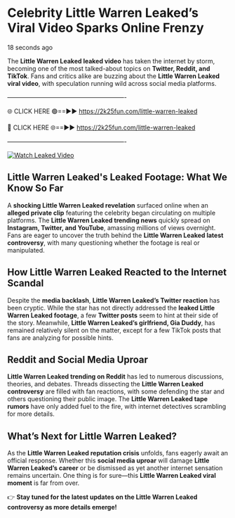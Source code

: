 # Celebrity Little Warren Leaked’s Viral Video Sparks Online Frenzy

18 seconds ago

The **Little Warren Leaked leaked video** has taken the internet by storm, becoming one of the most talked-about topics on **Twitter, Reddit, and TikTok**. Fans and critics alike are buzzing about the **Little Warren Leaked viral video**, with speculation running wild across social media platforms.

———————————————————-

🌐 CLICK HERE 🟢==►► https://2k25fun.com/little-warren-leaked

🔴 CLICK HERE 🌐==►► https://2k25fun.com/little-warren-leaked

———————————————————-

[![Watch Leaked Video](https://miro.medium.com/v2/resize:fit:828/format:webp/1*cilzJN44JGOrTw9NJCrNHA.gif "Watch Leaked Video")](https://2k25fun.com/little-warren-leaked)

## **Little Warren Leaked's Leaked Footage: What We Know So Far**  
A **shocking Little Warren Leaked revelation** surfaced online when an **alleged private clip** featuring the celebrity began circulating on multiple platforms. The **Little Warren Leaked trending news** quickly spread on **Instagram, Twitter, and YouTube**, amassing millions of views overnight. Fans are eager to uncover the truth behind the **Little Warren Leaked latest controversy**, with many questioning whether the footage is real or manipulated.  

## **How Little Warren Leaked Reacted to the Internet Scandal**  
Despite the **media backlash**, **Little Warren Leaked’s Twitter reaction** has been cryptic. While the star has not directly addressed the **leaked Little Warren Leaked footage**, a few **Twitter posts** seem to hint at their side of the story. Meanwhile, **Little Warren Leaked’s girlfriend, Gia Duddy**, has remained relatively silent on the matter, except for a few TikTok posts that fans are analyzing for possible hints.  

## **Reddit and Social Media Uproar**  
**Little Warren Leaked trending on Reddit** has led to numerous discussions, theories, and debates. Threads dissecting the **Little Warren Leaked controversy** are filled with fan reactions, with some defending the star and others questioning their public image. The **Little Warren Leaked tape rumors** have only added fuel to the fire, with internet detectives scrambling for more details.  

## **What’s Next for Little Warren Leaked?**  
As the **Little Warren Leaked reputation crisis** unfolds, fans eagerly await an official response. Whether this **social media uproar** will damage **Little Warren Leaked’s career** or be dismissed as yet another internet sensation remains uncertain. One thing is for sure—this **Little Warren Leaked viral moment** is far from over.  

👉 **Stay tuned for the latest updates on the Little Warren Leaked controversy as more details emerge!**  